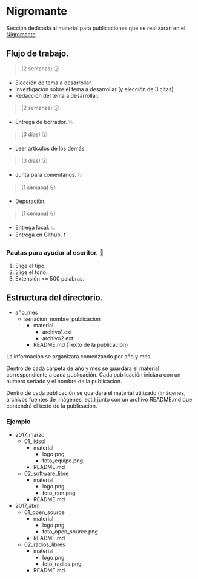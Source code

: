 # Nigromante

Sección dedicada al material para publicaciones que se realizaran en el [Nigromante](http://www.dcsyhfimapodo.unam.mx/nigromante/).

## Flujo de trabajo.

> (2 semanas)  :clock230:
- Elección de tema a desarrollar.
- Investigación sobre el tema a desarrollar (y elección de 3 citas).
- Redacción del tema a desarrollar.

> (2 semanas)  :clock230:

 - Entrega de borrador.  :boom:

> (3 días)  :clock830:

- Leer artículos de los demás.

> (3 días)  :clock830:

- Junta para comentarios.  :boom:

> (1 semana)  :clock930:

- Depuración.

> (1 semana)  :clock930:

 - Entrega local.  :boom:
 - Entrega en Github.  :exclamation:

### Pautas para ayudar al escritor.  :purple_heart:

1. Elige el tipo.
2. Elige el tono.
3. Extensión <= 500 palabras.

## Estructura del directorio.
- año_mes
    - seriacion_nombre_publicacion
        - material
            - archivo1.ext
            - archivo2.ext
        - README.md (Texto de la publicación)

La información se organizara comenzando por año y mes.

Dentro de cada carpeta de año y mes se guardara el material correspondiente a cada publicación. Cada publicación iniciara  con un numero seriado y el nombre de la publicación.

Dentro de cada publicación se guardara el material utilizado (imágenes, archivos fuentes de imágenes, ect.) junto con un archivo README.md que contendrá el texto de la publicación.

### Ejemplo

- 2017_marzo
    - 01_lidsol
        - material
            - logo.png
            - foto_equipo.png
        - README.md
    - 02_software_libre
        - material
            - logo.png
            - foto_rsm.png
        - README.md
- 2017_abril
    - 01_open_source
        - material
            - logo.png
            - foto_open_source.png
        - README.md
    - 02_radios_libres
        - material
            - logo.png
            - foto_radios.png
        - README.md
